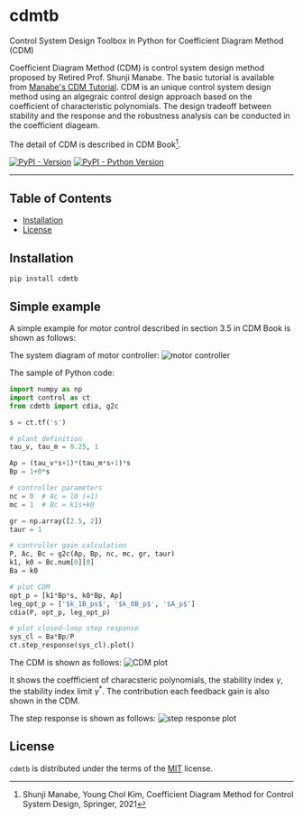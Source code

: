 # cdmtb
Control System Design Toolbox in Python for Coefficient Diagram Method (CDM) 

Coefficient Diagram Method (CDM) is control system design method proposed by Retired Prof. Shunji Manabe. The basic tutorial is available from [Manabe's CDM Tutorial](http://www.cityfujisawa.ne.jp/~manabes/CDMRef2011-8-3/BriefTutorialCdm(AC028102)2002b.pdf).
CDM is an unique control system design method using an algegraic control design approach based on the coefficient of characteristic polynomials. The design tradeoff between stability and the response and the robustness analysis can be conducted in the coefficient diageam.

The detail of CDM is described in CDM Book[^1].

[^1]: Shunji Manabe, Young Chol Kim, Coefficient Diagram Method for Control System Design, Springer, 2021

[![PyPI - Version](https://img.shields.io/pypi/v/cdmtb.svg)](https://pypi.org/project/cdmtb)
[![PyPI - Python Version](https://img.shields.io/pypi/pyversions/cdmtb.svg)](https://pypi.org/project/cdmtb)

-----

## Table of Contents

- [Installation](#installation)
- [License](#license)

## Installation

```console
pip install cdmtb
```

## Simple example

A simple example for motor control described in section 3.5 in CDM Book is shown as follows:

The system diagram of motor controller:
<img src="docs/system_motor.png" alt="motor controller" title="motor controller">

The sample of Python code:
```python
import numpy as np
import control as ct
from cdmtb import cdia, g2c

s = ct.tf('s')

# plant definition
tau_v, tau_m = 0.25, 1

Ap = (tau_v*s+1)*(tau_m*s+1)*s
Bp = 1+0*s

# controller parameters
nc = 0  # Ac = l0 (=1)
mc = 1  # Bc = k1s+k0

gr = np.array([2.5, 2])
taur = 1

# controller gain calculation
P, Ac, Bc = g2c(Ap, Bp, nc, mc, gr, taur)
k1, k0 = Bc.num[0][0]
Ba = k0

# plot CDM
opt_p = [k1*Bp*s, k0*Bp, Ap]
leg_opt_p = ['$k_1B_ps$', '$k_0B_p$', '$A_p$']
cdia(P, opt_p, leg_opt_p)

# plot closed-loop step response
sys_cl = Ba*Bp/P
ct.step_response(sys_cl).plot()
```

The CDM is shown as follows:
<img src="docs/t1_cdm.png" alt="CDM plot" title="CDM plot">

It shows the coeffficient of characsteric polynomials, the stability index $\gamma$, the stability index limit $\gamma^*$. The contribution each feedback gain is also shown in the CDM.

The step response is shown as follows:
<img src="docs/t1_step.png" alt="step response plot" title="step response plot">

## License

`cdmtb` is distributed under the terms of the [MIT](https://spdx.org/licenses/MIT.html) license.



